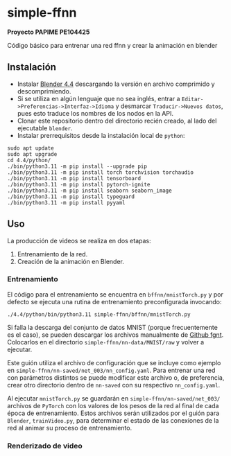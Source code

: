 # simple-ffnn
**Proyecto PAPIME PE104425**

Código básico para entrenar una red ffnn y crear la animación en blender

## Instalación

* Instalar [Blender 4.4](https://www.blender.org/thanks/) descargando la versión en archivo comprimido y descomprimiendo.
* Si se utiliza en algún lenguaje que no sea inglés, entrar a ```Editar->Preferencias->Interfaz->Idioma``` y desmarcar ```Traducir->Nuevos datos```, pues esto traduce los nombres de los nodos en la API.
* Clonar este repositorio dentro del directorio recién creado, al lado del ejecutable ```blender```.
* Instalar prerrequisitos desde la instalación local de ```python```:

```
sudo apt update
sudo apt upgrade
cd 4.4/python/
./bin/python3.11 -m pip install --upgrade pip
./bin/python3.11 -m pip install torch torchvision torchaudio
./bin/python3.11 -m pip install tensorboard
./bin/python3.11 -m pip install pytorch-ignite
./bin/python3.11 -m pip install seaborn seaborn_image
./bin/python3.11 -m pip install typeguard
./bin/python3.11 -m pip install pyyaml
```

## Uso

La producción de videos se realiza en dos etapas:
1. Entrenamiento de la red.
2. Creación de la animación en Blender.

### Entrenamiento

El código para el entrenamiento se encuentra en ```bffnn/mnistTorch.py``` y por defecto se ejecuta una rutina de
entrenamiento preconfigurada invocando:

```
./4.4/python/bin/python3.11 simple-ffnn/bffnn/mnistTorch.py
```

Si falla la descarga del conjunto de datos MNIST (porque frecuentemente es el caso),
se pueden descargar los archivos manualmente de [Github fgnt](https://github.com/fgnt/mnist/tree/master).
Colocarlos en el directorio ```simple-ffnn/nn-data/MNIST/raw``` y volver a ejecutar.

Este guión utiliza el archivo de configuración que se incluye como ejemplo en
```simple-ffnn/nn-saved/net_003/nn_config.yaml```.  Para entrenar una red con parámetros distintos
se puede modificar este archivo o, de preferencia, crear otro directorio dentro de ```nn-saved```
con su respectivo ```nn_config.yaml```.

Al ejecutar ```mnistTorch.py``` se guardarán en ```simple-ffnn/nn-saved/net_003/``` archivos de
```PyTorch``` con los valores de los pesos de la red al final de cada época de entrenamiento.
Estos archivos serán utilizados por el guión para ```Blender```, ```trainVideo.py```, para
determinar el estado de las conexiones de la red al animar su proceso de entrenamiento.

### Renderizado de video
